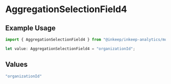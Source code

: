 # AggregationSelectionField4

## Example Usage

```typescript
import { AggregationSelectionField4 } from "@inkeep/inkeep-analytics/models/components";

let value: AggregationSelectionField4 = "organizationId";
```

## Values

```typescript
"organizationId"
```